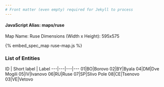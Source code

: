 ```yaml
---
# Front matter (even empty) required for Jekyll to process
---
```


#### JavaScript Alias: maps/ruse

Map Name: Ruse
Dimensions (Width x Height): 595x575



{% embed_spec_map ruse-map.js %}

### List of Entities

ID | Short label | Label
---|---|---|---
01|BO|Borovo
02|BY|Byala
04|DM|Dve Mogili
05|IV|Ivanovo
06|RU|Ruse
07|SP|Slivo Pole
08|CE|Tsenovo
03|VE|Vetovo

